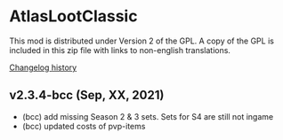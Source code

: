 # AtlasLootClassic

This mod is distributed under Version 2 of the GPL.  A copy of the GPL is included in this zip file with links to non-english translations.

[Changelog history](https://github.com/Hoizame/AtlasLootClassic/blob/master/AtlasLootClassic/Documentation/Release_Notes.md)

## v2.3.4-bcc (Sep, XX, 2021)

- (bcc) add missing Season 2 & 3 sets. Sets for S4 are still not ingame
- (bcc) updated costs of pvp-items